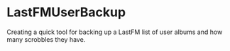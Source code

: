 # LastFMUserBackup
Creating a quick tool for backing up a LastFM list of user albums and how many scrobbles they have.
